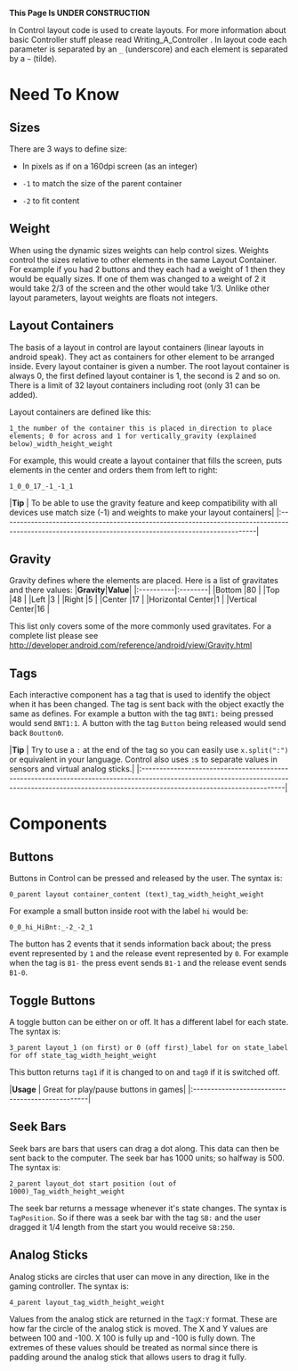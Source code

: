 **This Page Is UNDER CONSTRUCTION**

In Control layout code is used to create layouts. For more information about basic Controller stuff please read Writing\_A\_Controller .
In layout code each parameter is separated by an `_` (underscore) and each element is separated by a `~` (tilde).

# Need To Know #

## Sizes ##

There are 3 ways to define size:

  * In pixels as if on a 160dpi screen (as an integer)

  * `-1` to match the size of the parent container

  * `-2` to fit content

## Weight ##

When using the dynamic sizes weights can help control sizes. Weights control the sizes relative to other elements in the same Layout Container. For example if you had 2 buttons and they each had a weight of 1 then they would be equally sizes. If one of them was changed to a weight of 2 it would take 2/3 of the screen and the other would take 1/3. Unlike other layout parameters, layout weights are floats not integers.

## Layout Containers ##

The basis of a layout in control are layout containers (linear layouts in android speak). They act as containers for other element to be arranged inside. Every layout container is given a number. The root layout container is always 0, the first defined layout container is 1, the second is 2 and so on. There is a limit of 32 layout containers including root (only 31 can be added).


Layout containers are defined like this:
```
1_the number of the container this is placed in_direction to place elements; 0 for across and 1 for vertically_gravity (explained below)_width_height_weight
```

For example, this would create a layout container that fills the screen, puts elements in the center and orders them from left to right:
```
1_0_0_17_-1_-1_1
```

|**Tip** | To be able to use the gravity feature and keep compatibility with all devices use match size (-1) and weights to make your layout containers|
|:-----------------------------------------------------------------------------------------------------------------------------------------------------|

## Gravity ##

Gravity defines where the elements are placed. Here is a list of gravitates and there values:
|**Gravity**|**Value**|
|:----------|:--------|
|Bottom     |80       |
|Top        |48       |
|Left       |3        |
|Right      |5        |
|Center     |17       |
|Horizontal Center|1        |
|Vertical Center|16       |

This list only covers some of the more commonly used gravitates. For a complete list please see http://developer.android.com/reference/android/view/Gravity.html

## Tags ##

Each interactive component has a tag that is used to identify the object when it has been changed. The tag is sent back with the object exactly the same as defines. For example a button with the tag `BNT1:` being pressed would send `BNT1:1`. A button with the tag `Button` being released would send back `Boutton0`.

|**Tip** | Try to use a `:` at the end of the tag so you can easily use `x.split(":")` or equivalent in your language. Control also uses `:`s to separate values in sensors and virtual analog sticks.|
|:----------------------------------------------------------------------------------------------------------------------------------------------------------------------------------------------------|

# Components #

## Buttons ##

Buttons in Control can be pressed and released by the user. The syntax is:

```
0_parent layout container_content (text)_tag_width_height_weight
```

For example a small button inside root with the label `hi` would be:

```
0_0_hi_HiBnt:_-2_-2_1
```

The button has 2 events that it sends information back about; the press event represented by `1` and the release event represented by `0`. For example when the tag is `B1-` the press event sends `B1-1` and the release event sends `B1-0`.

## Toggle Buttons ##

A toggle button can be either on or off. It has a different label for each state. The syntax is:

```
3_parent layout_1 (on first) or 0 (off first)_label for on state_label for off state_tag_width_height_weight
```

This button returns `tag1` if it is changed to on and `tag0` if it is switched off.

|**Usage** | Great for play/pause buttons in games|
|:------------------------------------------------|

## Seek Bars ##

Seek bars are bars that users can drag a dot along. This data can then be sent back to the computer. The seek bar has 1000 units; so halfway is 500. The syntax is:

```
2_parent layout_dot start position (out of 1000)_Tag_width_height_weight
```

The seek bar returns a message whenever it's state changes. The syntax is `TagPosition`. So if there was a seek bar with the tag `SB:` and the user dragged it 1/4 length from the start you would receive `SB:250`.

## Analog Sticks ##

Analog sticks are circles that user can move in any direction, like in the gaming controller. The syntax is:

```
4_parent layout_tag_width_height_weight
```

Values from the analog stick are returned in the `TagX:Y` format. These are how far the circle of the analog stick is moved. The X and Y values are between 100 and -100. X 100 is fully up and -100 is fully down. The extremes of these values should be treated as normal since there is padding around the analog stick that allows users to drag it fully.